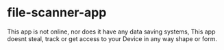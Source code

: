 # file-scanner-app
This app is not online, nor does it have any data saving systems, This app doesnt steal, track or get access to your Device in any way shape or form.
